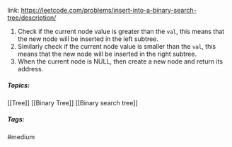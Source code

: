 link: https://leetcode.com/problems/insert-into-a-binary-search-tree/description/

1. Check if the current node value is greater than the `val`, this means that the new node will be inserted in the left subtree. 
2. Similarly check if the current node value is smaller than the `val`, this means that the new node will be inserted in the right subtree. 
3. When the current node is NULL, then create a new node and return its address. 

##### Topics:
[[Tree]] [[Binary Tree]] [[Binary search tree]]

##### Tags:
#medium 
